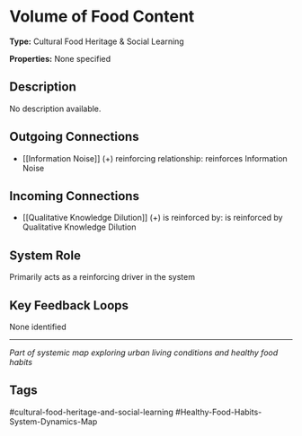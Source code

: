 # Volume of Food Content

**Type:** Cultural Food Heritage & Social Learning

**Properties:** None specified

## Description
No description available.

## Outgoing Connections
- [[Information Noise]] (+) reinforcing relationship: reinforces Information Noise

## Incoming Connections
- [[Qualitative Knowledge Dilution]] (+) is reinforced by: is reinforced by Qualitative Knowledge Dilution

## System Role
Primarily acts as a reinforcing driver in the system

## Key Feedback Loops
None identified

---
*Part of systemic map exploring urban living conditions and healthy food habits*

## Tags
#cultural-food-heritage-and-social-learning #Healthy-Food-Habits-System-Dynamics-Map

